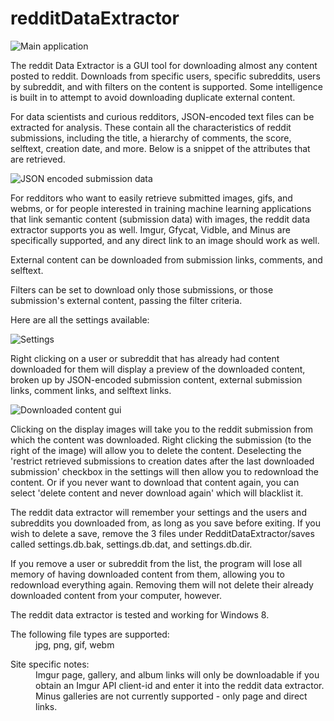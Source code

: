 redditDataExtractor
===================

![Main application](http://i.imgur.com/ekuaFS9.png)


The reddit Data Extractor is a GUI tool for downloading almost any content posted to reddit. Downloads from specific users, specific subreddits, users by subreddit, and with filters on the content is supported. Some intelligence is built in to attempt to avoid downloading duplicate external content.

For data scientists and curious redditors, JSON-encoded text files can be extracted for analysis. These contain all the characteristics of reddit submissions, including the title, a hierarchy of comments, the score, selftext, creation date, and more. Below is a snippet of the attributes that are retrieved.

![JSON encoded submission data](http://i.imgur.com/lKxB3Hl.png)


For redditors who want to easily retrieve submitted images, gifs, and webms, or for people interested in training machine learning applications that link semantic content (submission data) with images, the reddit data extractor supports you as well. Imgur, Gfycat, Vidble, and Minus are specifically supported, and any direct link to an image should work as well.

External content can be downloaded from submission links, comments, and selftext.

Filters can be set to download only those submissions, or those submission's external content, passing the filter criteria.

Here are all the settings available:

![Settings](http://i.imgur.com/f874li1.png)

Right clicking on a user or subreddit that has already had content downloaded for them will display a preview of the downloaded content, broken up by JSON-encoded submission content, external submission links, comment links, and selftext links.

![Downloaded content gui](http://i.imgur.com/hFS58uy.png)

Clicking on the display images will take you to the reddit submission from which the content was downloaded. Right clicking the submission (to the right of the image) will allow you to delete the content. Deselecting the 'restrict retrieved submissions to creation dates after the last downloaded submission' checkbox in the settings will then allow you to redownload the content. Or if you never want to download that content again, you can select 'delete content and never download again' which will blacklist it.

The reddit data extractor will remember your settings and the users and subreddits you downloaded from, as long as you save before exiting. If you wish to delete a save, remove the 3 files under RedditDataExtractor/saves called settings.db.bak, settings.db.dat, and settings.db.dir.

If you remove a user or subreddit from the list, the program will lose all memory of having downloaded content from them, allowing you to redownload everything again. Removing them will not delete their already downloaded content from your computer, however.

The reddit data extractor is tested and working for Windows 8.

<dl>
  <dt>The following file types are supported:</dt>
  <dd>jpg, png, gif, webm</dd>
</dl>
  
<dl>
  <dt>Site specific notes:</dt>
  <dd>Imgur page, gallery, and album links will only be downloadable if you obtain an Imgur API client-id and enter it into the reddit data extractor.</dd>
  <dd>Minus galleries are not currently supported - only page and direct links.</dd>
</dl>
